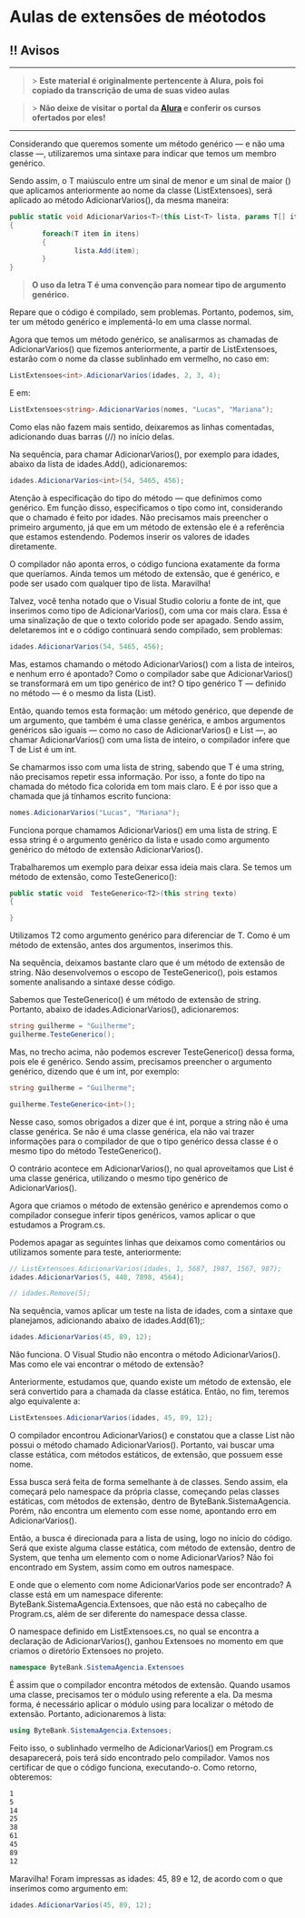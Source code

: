 # Aulas de extensões de méotodos

## ‼ Avisos

---

> \> **Este material é originalmente pertencente à Alura, pois foi copiado da transcrição de uma de suas video aulas**

> \> **Não deixe de visitar o portal da <a href="https://alura.com.br">Alura</a> e conferir os cursos ofertados por eles!**

---

Considerando que queremos somente um método genérico — e não uma classe —, utilizaremos uma sintaxe para indicar que temos um membro genérico.

Sendo assim, o T maiúsculo entre um sinal de menor e um sinal de maior (<T>) que aplicamos anteriormente ao nome da classe (ListExtensoes), será aplicado ao método AdicionarVarios(), da mesma maneira:

```C#
public static void AdicionarVarios<T>(this List<T> lista, params T[] itens)
{
        foreach(T item in itens)
        {
                lista.Add(item);
        }
}
```

> **O uso da letra T é uma convenção para nomear tipo de argumento genérico.**

Repare que o código é compilado, sem problemas. Portanto, podemos, sim, ter um método genérico e implementá-lo em uma classe normal.

Agora que temos um método genérico, se analisarmos as chamadas de AdicionarVarios() que fizemos anteriormente, a partir de ListExtensoes, estarão com o nome da classe sublinhado em vermelho, no caso em:

```C#
ListExtensoes<int>.AdicionarVarios(idades, 2, 3, 4);
```

E em:

```C#
ListExtensoes<string>.AdicionarVarios(nomes, "Lucas", "Mariana");
```

Como elas não fazem mais sentido, deixaremos as linhas comentadas, adicionando duas barras (//) no início delas.

Na sequência, para chamar AdicionarVarios(), por exemplo para idades, abaixo da lista de idades.Add(), adicionaremos:

```C#
idades.AdicionarVarios<int>(54, 5465, 456);
```

Atenção à especificação do tipo do método — que definimos como genérico. Em função disso, especificamos o tipo como int, considerando que o chamado é feito por idades. Não precisamos mais preencher o primeiro argumento, já que em um método de extensão ele é a referência que estamos estendendo. Podemos inserir os valores de idades diretamente.

O compilador não aponta erros, o código funciona exatamente da forma que queríamos. Ainda temos um método de extensão, que é genérico, e pode ser usado com qualquer tipo de lista. Maravilha!

Talvez, você tenha notado que o Visual Studio coloriu a fonte de int, que inserimos como tipo de AdicionarVarios(), com uma cor mais clara. Essa é uma sinalização de que o texto colorido pode ser apagado. Sendo assim, deletaremos int e o código continuará sendo compilado, sem problemas:

```C#
idades.AdicionarVarios(54, 5465, 456);
```

Mas, estamos chamando o método AdicionarVarios() com a lista de inteiros, e nenhum erro é apontado? Como o compilador sabe que AdicionarVarios() se transformará em um tipo genérico de int? O tipo genérico T — definido no método — é o mesmo da lista (List<T>).

Então, quando temos esta formação: um método genérico, que depende de um argumento, que também é uma classe genérica, e ambos argumentos genéricos são iguais — como no caso de AdicionarVarios<T>() e List<T> —, ao chamar AdicionarVarios() com uma lista de inteiro, o compilador infere que T de List<T> é um int.

Se chamarmos isso com uma lista de string, sabendo que T é uma string, não precisamos repetir essa informação. Por isso, a fonte do tipo na chamada do método fica colorida em tom mais claro. E é por isso que a chamada que já tínhamos escrito funciona:

```C#
nomes.AdicionarVarios("Lucas", "Mariana");
```

Funciona porque chamamos AdicionarVarios() em uma lista de string. E essa string é o argumento genérico da lista e usado como argumento genérico do método de extensão AdicionarVarios<T>().

Trabalharemos um exemplo para deixar essa ideia mais clara. Se temos um método de extensão, como TesteGenerico():

```C#
public static void  TesteGenerico<T2>(this string texto)
{

}
```

Utilizamos T2 como argumento genérico para diferenciar de T. Como é um método de extensão, antes dos argumentos, inserimos this.

Na sequência, deixamos bastante claro que é um método de extensão de string. Não desenvolvemos o escopo de TesteGenerico(), pois estamos somente analisando a sintaxe desse código.

Sabemos que TesteGenerico() é um método de extensão de string. Portanto, abaixo de idades.AdicionarVarios(), adicionaremos:

```C#
string guilherme = "Guilherme";
guilherme.TesteGenerico();
```

Mas, no trecho acima, não podemos escrever TesteGenerico() dessa forma, pois ele é genérico. Sendo assim, precisamos preencher o argumento genérico, dizendo que é um int, por exemplo:

```C#
string guilherme = "Guilherme";

guilherme.TesteGenerico<int>();
```

Nesse caso, somos obrigados a dizer que é int, porque a string não é uma classe genérica. Se não é uma classe genérica, ela não vai trazer informações para o compilador de que o tipo genérico dessa classe é o mesmo tipo do método TesteGenerico<T2>().

O contrário acontece em AdicionarVarios<T>(), no qual aproveitamos que List<T> é uma classe genérica, utilizando o mesmo tipo genérico de AdicionarVarios<T>().

Agora que criamos o método de extensão genérico e aprendemos como o compilador consegue inferir tipos genéricos, vamos aplicar o que estudamos a Program.cs.

Podemos apagar as seguintes linhas que deixamos como comentários ou utilizamos somente para teste, anteriormente:

```C#
// ListExtensoes.AdicionarVarios(idades, 1, 5687, 1987, 1567, 987);
idades.AdicionarVarios(5, 448, 7898, 4564);

// idades.Remove(5);
```

Na sequência, vamos aplicar um teste na lista de idades, com a sintaxe que planejamos, adicionando abaixo de idades.Add(61);:

```C#
idades.AdicionarVarios(45, 89, 12);
```

Não funciona. O Visual Studio não encontra o método AdicionarVarios(). Mas como ele vai encontrar o método de extensão?

Anteriormente, estudamos que, quando existe um método de extensão, ele será convertido para a chamada da classe estática. Então, no fim, teremos algo equivalente a:

```C#
ListExtensoes.AdicionarVarios(idades, 45, 89, 12);
```

O compilador encontrou AdicionarVarios() e constatou que a classe List<int> não possui o método chamado AdicionarVarios(). Portanto, vai buscar uma classe estática, com métodos estáticos, de extensão, que possuem esse nome.

Essa busca será feita de forma semelhante à de classes. Sendo assim, ela começará pelo namespace da própria classe, começando pelas classes estáticas, com métodos de extensão, dentro de ByteBank.SistemaAgencia. Porém, não encontra um elemento com esse nome, apontando erro em AdicionarVarios().

Então, a busca é direcionada para a lista de using, logo no início do código. Será que existe alguma classe estática, com método de extensão, dentro de System, que tenha um elemento com o nome AdicionarVarios? Não foi encontrado em System, assim como em outros namespace.

E onde que o elemento com nome AdicionarVarios pode ser encontrado? A classe está em um namespace diferente: ByteBank.SistemaAgencia.Extensoes, que não está no cabeçalho de Program.cs, além de ser diferente do namespace dessa classe.

O namespace definido em ListExtensoes.cs, no qual se encontra a declaração de AdicionarVarios<T>(), ganhou Extensoes no momento em que criamos o diretório Extensoes no projeto.

```C#
namespace ByteBank.SistemaAgencia.Extensoes
```

É assim que o compilador encontra métodos de extensão. Quando usamos uma classe, precisamos ter o módulo using referente a ela. Da mesma forma, é necessário aplicar o módulo using para localizar o método de extensão. Portanto, adicionaremos à lista:

```C#
using ByteBank.SistemaAgencia.Extensoes;
```

Feito isso, o sublinhado vermelho de AdicionarVarios() em Program.cs desaparecerá, pois terá sido encontrado pelo compilador. Vamos nos certificar de que o código funciona, executando-o. Como retorno, obteremos:

```bash
1
5
14
25
38
61
45
89
12
```

Maravilha! Foram impressas as idades: 45, 89 e 12, de acordo com o que inserimos como argumento em:

```C#
idades.AdicionarVarios(45, 89, 12);
```
